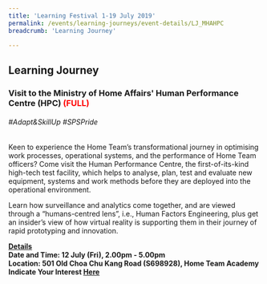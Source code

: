 ```yaml
---
title: 'Learning Festival 1-19 July 2019'
permalink: /events/learning-journeys/event-details/LJ_MHAHPC
breadcrumb: 'Learning Journey'

---
```



## Learning Journey 
### Visit to the Ministry of Home Affairs' Human Performance Centre (HPC)<font color="red"> (FULL) </font>

###### _#Adapt&SkillUp #SPSPride_

Keen to experience the Home Team’s transformational journey in optimising work processes, operational systems, and the performance of Home Team officers? Come visit the Human Performance Centre, the first-of-its-kind high-tech test facility, which helps to analyse, plan, test and evaluate new equipment, systems and work methods before they are deployed into the operational environment. 

Learn how surveillance and analytics come together, and are viewed through a “humans-centred lens”, i.e., Human Factors Engineering, plus get an insider’s view of how virtual reality is supporting them in their journey of rapid prototyping and innovation.

<b><u>Details</u><br>
**Date and Time: 12 July (Fri), 2.00pm - 5.00pm** <br>
**Location: 501 Old Choa Chu Kang Road (S698928), Home Team Academy** <br>
**Indicate Your Interest [Here](https://www.eventbrite.sg/e/visit-to-the-ministry-of-home-affairs-human-performance-centre-hpc-tickets-61090342860)** 
  
